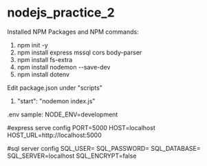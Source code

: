# nodejs_practice_2

Installed NPM Packages and NPM commands:
1. npm init -y
2. npm install express mssql cors body-parser
3. npm install fs-extra
4. npm install nodemon --save-dev
5. npm install dotenv

Edit package.json under "scripts"
1. "start": "nodemon index.js"

.env sample:
NODE_ENV=development

#express serve config
PORT=5000
HOST=localhost
HOST_URL=http://localhost:5000

#sql server config
SQL_USER=
SQL_PASSWORD=
SQL_DATABASE=
SQL_SERVER=localhost
SQL_ENCRYPT=false

